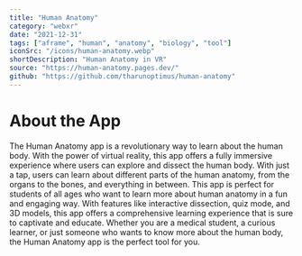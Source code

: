```yaml
---
title: "Human Anatomy"
category: "webxr"
date: "2021-12-31"
tags: ["aframe", "human", "anatomy", "biology", "tool"]
iconSrc: "/icons/human-anatomy.webp"
shortDescription: "Human Anatomy in VR"
source: "https://human-anatomy.pages.dev/"
github: "https://github.com/tharunoptimus/human-anatomy"
---
```


# About the App

The Human Anatomy app is a revolutionary way to learn about the human body. With the power of virtual reality, this app offers a fully immersive experience where users can explore and dissect the human body. With just a tap, users can learn about different parts of the human anatomy, from the organs to the bones, and everything in between. This app is perfect for students of all ages who want to learn more about human anatomy in a fun and engaging way. With features like interactive dissection, quiz mode, and 3D models, this app offers a comprehensive learning experience that is sure to captivate and educate. Whether you are a medical student, a curious learner, or just someone who wants to know more about the human body, the Human Anatomy app is the perfect tool for you.